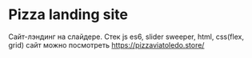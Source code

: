 # Pizza landing site

Сайт-лэндинг на слайдере. 
Стек js es6, slider sweeper, html, css(flex, grid)
сайт можно посмотреть https://pizzaviatoledo.store/
